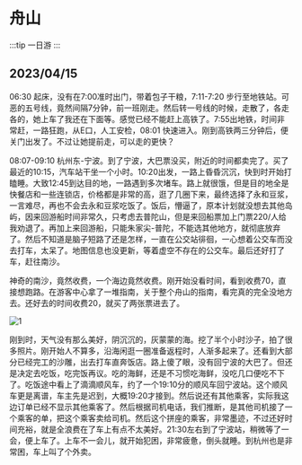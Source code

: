 # 舟山

:::tip 一日游
:::

## 2023/04/15

06:30 起床，没有在7:00准时出门，带着包子干粮，7:11-7:20 步行至地铁站。可恶的五号线，竟然间隔7分钟，前一班刚走。然后转一号线的时候，走散了，各走各的，她上车了我还在下面等。感觉已经不能赶上高铁了。7:55出地铁，时间非常赶，一路狂跑，从E口，人工安检，08:01 快速进入。刚到高铁两三分钟后，便关门出发了。不过让她提前走，可以走的更快？

08:07-09:10 杭州东-宁波。到了宁波，大巴票没买，附近的时间都卖完了。买了最近的10:15，汽车站干坐一个小时。10:20出发，一路上昏昏沉沉，快到时开始打瞌睡。大致12:45到达目的地，一路遇到多次堵车。路上就很饿，但是目的地全是快餐店和一些连锁店，价格都是非常的高，逛了几圈下来，最终选择了永和豆浆，一言难尽，再也不会去永和豆浆吃饭了。饭后，懵逼了，原本计划就没想去其他岛屿，因来回游船时间非常久，只考虑去普陀山，但是来回船票加上门票220/人给我劝退了。再加上来回游船，只能朱家尖-普陀，不能选其他地方，就彻底放弃了。然后不知道是脑子短路了还是怎样，一直在公交站徘徊，一心想着公交车而没去打车，太呆了。地图信息也没更新，等着虚空不存在的公交车。最后还好打了车，赶往南沙。

神奇的南沙，竟然收费，一个海边竟然收费。刚开始没看时间，看到收费70，直接想跑路。在游客中心拿了一堆指南，关于整个舟山的指南，看完真的完全没地方去。还好去的时间收费20，就买了两张票进去了。

![1](/img/trip/zhoushan-nansha.jpeg)

刚到时，天气没有那么美好，阴沉沉的，灰蒙蒙的海。挖了半个小时沙子，拍了很多照片。刚开始人不算多，沿海闲逛一圈准备返程时，人渐多起来了。还看到大部分已经完工的沙雕，出去打车直奔饭店。路上傻了眼，没有回宁波的大巴了。但还是决定去吃饭，吃完饭再议。吃的海鲜，还是不习惯吃海鲜，没吃几口便吃不下了。吃饭途中看上了滴滴顺风车，约了一个19:10分的顺风车回宁波站。这个顺风车更是离谱，车主先是迟到，大概19:20才接到。然后说还有其他乘客，实际我这边订单已经不显示其他乘客了。然后根据司机电话，我们推断，是其他司机接了一个乘客的单，把这个乘客卖给司机。然后这个拼座的乘客，非常墨迹，不过还好时间充裕，就是全浪费在了车上有点不太美好。21:30左右到了宁波站，稍微等了一会，便上车了。上车不一会儿，就开始犯困，非常疲惫，倒头就睡。到杭州也是非常困，车上叫了个外卖。
